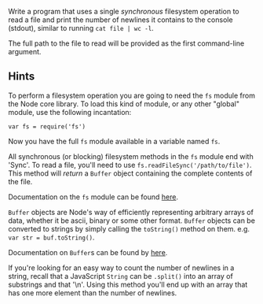 Write a program that uses a single *synchronous* filesystem 
operation to read a file and print the number of newlines it contains to 
the console (stdout), similar to running `cat file | wc -l`.

The full path to the file to read will be provided as the first
command-line argument.


## Hints

To perform a filesystem operation you are going to need the `fs`
module from the Node core library. To load this kind of module, or any
other "global" module, use the following incantation:

    var fs = require('fs')

Now you have the full `fs` module available in a variable named `fs`.

All synchronous (or blocking) filesystem methods in the `fs` module
end with 'Sync'. To read a file, you'll need to use
`fs.readFileSync('/path/to/file')`. This method will *return* a
`Buffer` object containing the complete contents of the file.

Documentation on the `fs` module can be found [here](http://nodejs.org/api/fs.html).

`Buffer` objects are Node's way of efficiently representing arbitrary
arrays of data, whether it be ascii, binary or some other format.
`Buffer` objects can be converted to strings by simply calling the
`toString()` method on them. e.g. `var str = buf.toString()`.

Documentation on `Buffer`s can be found by [here](http://nodejs.org/api/buffer.html).

If you're looking for an easy way to count the number of newlines in a
string, recall that a JavaScript `String` can be `.split()` into an
array of substrings and that '\n'. Using this method you'll end up
with an array that has one more element than the number of newlines.
